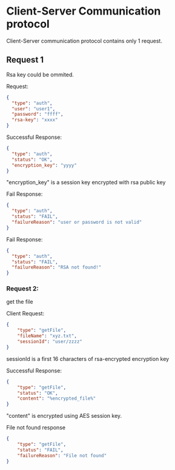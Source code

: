 # Client-Server Communication protocol

Client-Server communication protocol contains only 1 request.


## Request 1

Rsa key could be ommited.

Request:
```json
{
  "type": "auth",
  "user": "user1",
  "password": "ffff",
  "rsa-key": "xxxx"
}
```

Successful Response:
```json
{
  "type": "auth",
  "status": "OK",
  "encryption_key": "yyyy"
}
```
"encryption_key" is a session key encrypted with rsa public key
 
Fail Response:
```json
{
  "type": "auth",
  "status": "FAIL",
  "failureReason": "user or password is not valid"
}
```

Fail Response:
```json
{
  "type": "auth",
  "status": "FAIL",
  "failureReason": "RSA not found!"
}
```

### Request 2:

get the file

Client Request:
```json
{
    "type": "getFile",
    "fileName": "xyz.txt",
    "sessionId": "user/zzzz"
}
```
sessionId is a first 16 characters of rsa-encrypted encryption key

Successful Response:
```json
{
    "type": "getFile",
    "status": "OK",
    "content": "%encrypted_file%"
}
```
"content" is encrypted using AES session key.

File not found response
```json
{
    "type": "getFile",
    "status": "FAIL",
    "failureReason": "File not found"
}
```
